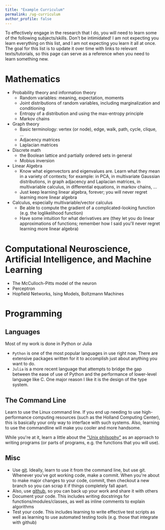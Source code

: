 ```yaml
---
title: "Example Curriculum"
permalink: /ug-curriculum
author_profile: false
---
```


To effectively engage in the research that I do, you will need to learn some of the following subjects/skills. Don't be intimidated! I am not expecting you learn everything on this list, and I am not expecting you learn it all at once. The goal for this list is to update it over time with links to relevant texts/tutorials, so this page can serve as a reference when you need to learn something new.

# Mathematics

* Probability theory and information theory
    * Random variables: meaning, expectation, moments
    * Joint distributions of random variables, including marginalization and conditioning
    * Entropy of a distribution and using the max-entropy principle
    * Markov chains
* Graph theory
    * Basic terminology: vertex (or node), edge, walk, path, cycle, clique, ...
    * Adjacency matrices
    * Laplacian matrices
* Discrete math
    * the Boolean lattice and partially ordered sets in general
    * Mobius inversion
* Linear Algebra
    * Know what eigenvectors and eigenvalues are. Learn what they mean in a variety of contexts; for example: in PCA, in multivariate Gaussian distributions, in graph adjacency and Laplacian matrices, in multivariable calculus, in differential equations, in markov chains, ...
    * Just keep learning linear algebra, forever; you will never regret learning more linear algebra
* Calculus, especially multivariable/vector calculus
    * Be able to compute the gradient of a complicated-looking function (e.g. the loglikelihood function)
    * Have some intuition for what derivatives are (they let you do linear approximations of functions; remember how I said you'll never regret learning more linear algebra)

# Computational Neuroscience, Artificial Intelligence, and Machine Learning

* The McCulloch-Pitts model of the neuron
* Perceptron
* Hopfield Networks, Ising Models, Boltzmann Machines


# Programming

## Languages
Most of my work is done in Python or Julia
* `Python` is one of the most popular languages in use right now. There are extensive packages written for it to accomplish just about anything you want to do.
* `Julia` is a more recent language that attempts to bridge the gap between the ease of use of Python and the performance of lower-level language like C. One major reason I like it is the design of the type system.

## The Command Line
Learn to use the Linux command line. If you end up needing to use high-performance computing resources (such as the Holland Computing Center), this is basically your only way to interface with such systems. Also, learning to use the commandline will make you cooler and more handsome.

While you're at it, learn a little about the ["Unix philsophy"](https://en.wikipedia.org/wiki/Unix_philosophy) as an approach to writing programs (or parts of programs, e.g. the functions that you will use).

## Misc
* Use [git](https://git-scm.com/book/en/v2). Ideally, learn to use it from the command line, but use git. Whenever you've got working code, make a commit. When you're about to make major changes to your code, commit, then checkout a new branch so you can scrap it if things completely fall apart.
* Also, use [github](https://github.com/), so you can back up your work and share it with others
* Document your code. This includes writing docstrings for functions/modules/classes, as well as inline comments to explain algorithms
* Test your code. This includes learning to write effective test scripts as well as learning to use automated testing tools (e.g. those that integrate with github)